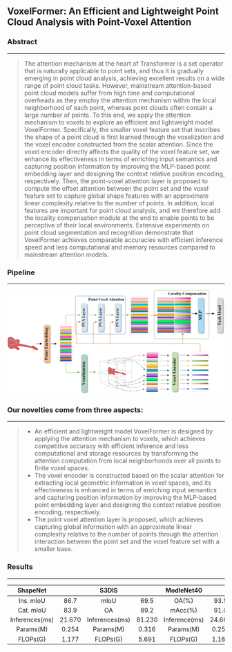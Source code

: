 ## VoxelFormer: An Efficient and Lightweight Point Cloud Analysis with Point-Voxel Attention

### Abstract

----------------------------
> The attention mechanism at the heart of Transformer is a set operator that is naturally applicable to point sets, and thus it is gradually emerging in point cloud analysis, achieving excellent results on a wide range of point cloud tasks. However, mainstream attention-based point cloud models suffer from high time and computational overheads as they employ the attention mechanism within the local neighborhood of each point, whereas point clouds often contain a large number of points. To this end, we apply the attention mechanism to voxels to explore an efficient and lightweight model VoxelFormer. Specifically, the smaller voxel feature set that inscribes the shape of a point cloud is first learned through the voxelization and the voxel encoder constructed from the scalar attention. Since the voxel encoder directly affects the quality of the voxel feature set, we enhance its effectiveness in terms of enriching input semantics and capturing position information by improving the MLP-based point embedding layer and designing the context relative position encoding, respectively. Then, the point-voxel attention layer is proposed to compute the offset attention between the point set and the voxel feature set to capture global shape features with an approximate linear complexity relative to the number of points. In addition, local features are important for point cloud analysis, and we therefore add the locality compensation module at the end to enable points to be perceptive of their local environments. Extensive experiments on point cloud segmentation and recognition demonstrate that VoxelFormer achieves comparable accuracies with efficient inference speed and less computational and memory resources compared to mainstream attention models.

### Pipeline 

---------------------------------------------

<img src="Fig/Pipeline.png">


### Our novelties come from three aspects:

--------------------------------------------

> - An efficient and lightweight model VoxelFormer is designed by applying the attention mechanism to voxels, which achieves competitive accuracy with efficient inference and less computational and storage resources by transforming the attention computation from local neighborhoods over all points to finite voxel spaces.
> - The voxel encoder is constructed based on the scalar attention for extracting local geometric information in voxel spaces, and its effectiveness is enhanced in terms of enriching input semantics and capturing position information by improving the MLP-based point embedding layer and designing the context relative position encoding, respectively. 
> - The point voxel attention layer is proposed, which achieves capturing global information with an approximate linear complexity relative to the number of points through the attention interaction between the point set and the voxel feature set with a smaller base.


### Results

----------------------------

|    ShapeNet    |        | S3DIS  |        |      ModleNet40 |        |
|:---------------:|:------:|:--------------:|:------:|:------:|:------:|
|   Ins. mIoU    |  86.7  | mIoU   |  69.5  |      OA(%)      |  93.5  |
|   Cat. mIoU     |  83.9  |  OA  |  89.2  |    mAcc(%)     |  91.0  |
|   Inferences(ms) | 21.670 |  Inferences(ms)  | 81.230 |Inference(ms)  | 24.660 |
|       Params(M)    | 0.254  |  Params(M)  | 0.316  |Params(M)    | 0.252  |
|      FLOPs(G)    | 1.177  | FLOPs(G)  | 5.691  |  FLOPs(G)     | 1.166  |


